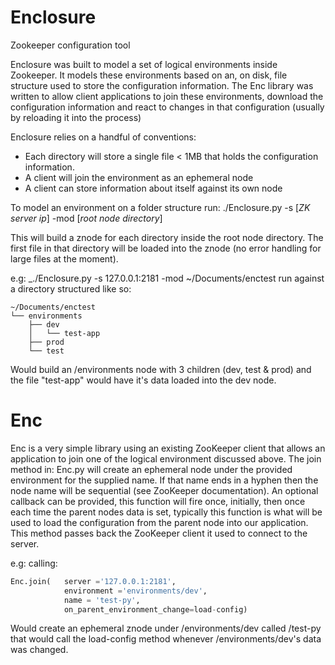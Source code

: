 Enclosure
=========

Zookeeper configuration tool

Enclosure was built to model a set of logical environments inside Zookeeper.
It models these environments based on an, on disk, file structure used to store the configuration information.
The Enc library was written to allow client applications to join these environments, download the configuration information and react to changes in that configuration (usually by reloading it into the process)

Enclosure relies on a handful of conventions:
* Each directory will store a single file < 1MB that holds the configuration information.
* A client will join the environment as an ephemeral node
* A client can store information about itself against its own node

To model an environment on a folder structure run:
./Enclosure.py -s [_ZK server ip_] -mod [_root node directory_]

This will build a znode for each directory inside the root node directory.  The first file in that directory will be loaded into the znode (no error handling for large files at the moment).

e.g: _./Enclosure.py -s 127.0.0.1:2181 -mod ~/Documents/enctest
run against a directory structured like so:
```
~/Documents/enctest
└── environments
    ├── dev
    │   └── test-app
    ├── prod
    └── test
```

Would build an /environments node with 3 children (dev, test & prod) and the file "test-app" would have it's data loaded into the dev node.

Enc
=========

Enc is a very simple library using an existing ZooKeeper client that allows an application to join one of the logical environment discussed above.
The join method in: Enc.py will create an ephemeral node under the provided environment for the supplied name. If that name ends in a hyphen then the node name will be sequential (see ZooKeeper documentation). An optional callback can be provided, this function will fire once, initially, then once each time the parent nodes data is set, typically this function is what will be used to load the configuration from the parent node into our application.  This method passes back the ZooKeeper client it used to connect to the server.

e.g: calling:
```python
Enc.join(   server ='127.0.0.1:2181',
            environment ='environments/dev',
            name = 'test-py',
            on_parent_environment_change=load-config)
```
Would create an ephemeral znode under /environments/dev called /test-py
that would call the load-config method whenever /environments/dev's data was changed.
